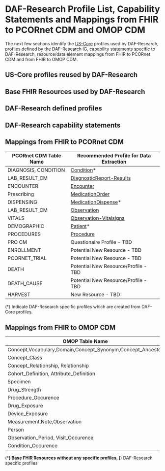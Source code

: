 # DAF-Research Profile List, Capability Statements and Mappings from FHIR to PCORnet CDM and OMOP CDM

The next few sections identify the [US-Core] profiles used by DAF-Research, profiles defined by the [DAF-Research] IG, capability statements specific to DAF-Research, resource/data element mappings from FHIR to PCORnet CDM and from FHIR to OMOP CDM.


## US-Core profiles reused by DAF-Research




## Base FHIR Resources used by DAF-Research 



## DAF-Research defined profiles



## DAF-Research capability statements



## Mappings from FHIR to PCORnet CDM 

|PCORnet CDM Table Name            |Recommended Profile for Data Extraction|
|----------------------------------|----------------------------------------|
|DIAGNOSIS, CONDITION|[Condition](daf-condition.html)*|
|LAB_RESULT_CM|[DiagnosticReport-Results](us-core-diagnosticreport.html)|
|ENCOUNTER|[Encounter](daf-encounter.html)|
|Prescribing|[MedicationOrder](us-core-medicationorder.html)|
|DISPENSING|[MedicationDispense](daf-medicationdispense.html)*|
|LAB_RESULT_CM|[Observation](us-core-resultobs.html)|
|VITALS|[Observation-Vitalsigns](us-core-vitalsigns.html)|
|DEMOGRAPHIC|[Patient](daf-patient.html)*|
|PROCEDURES|[Procedure](us-core-procedure.html)|
|PRO CM|Questionaire Profile - TBD|
|ENROLLMENT|Potential New Resource - TBD|
|PCORNET_TRIAL|Potential New Resource - TBD|
|DEATH|Potential New Resource/Profile - TBD|
|DEATH_CAUSE|Potential New Resource/Profile - TBD|
|HARVEST|New Resource - TBD|


(*) Indicate DAF-Research specific profiles which are created from DAF-Core profiles.


## Mappings from FHIR to OMOP CDM

|OMOP Table Name            |Recommended Profile for Data Extraction|
|----------------------------------|----------------------------------------|
|Concept,Vocabulary,Domain,Concept_Synonym,Concept_Ancestor|ValueSet **|
|Concept_Class|Concept **|
|Concept_Relationship, Relationship|ConceptMap **|
|Cohort_Definition, Attribute_Definition|Group **|
|Specimen|Specimen **|
|Drug_Strength|[Medication](us-core-medication.html)|
|Procedure_Occurence|[Procedure](us-core-procedure.html)|
|Drug_Exposure|[MedicationOrder](us-core-medicationorder.html),[MedicationStatement](us-core-medicationstatement.html),[Immunization](us-core-immunization.html)|
|Device_Exposure|[Procedure](us-core-procedure.html),[Device](us-core-device.html)|
|Measurement,Note,Observation|[Observation](us-core-resultobs.html)|
|Person|[Patient](daf-patient.html)*|
|Observation_Period, Visit_Occurence|[Encounter](daf-encounter.html)|
|Condition_Occurence|[Condition](daf-condition.html)*|


(***) Base FHIR Resources without any specific profiles, (**) DAF-Research specific profiles



[DAF-Core]: daf-core.html
[US-Core]: us-core.html
[DAF-Research]: daf-research.html
[DAF-Research-intro]: daf-research-intro.html
[C1, C2, C3, C4]: daf-research-intro.html
[Data Source Conformance]: capabilitystatement-daf-datasource.html
[Data Mart Conformance]: capabilitystatement-daf-datamart.html
[Research Query Composer Conformance]: capabilitystatement-daf-datasource.html
[Research Query Responder Conformance]: capabilitystatement-daf-datasource.html
[DAF-Task]: daf-task.html
[DAF-Provenance]: daf-provenance.html
[DAF-OperationDefinition]: daf-operationdefinition.html
[DAF-Conformance]: daf-conformance.html
[DAF-QueryResults]: daf-queryresults.html
[Office of the National Coordinator (ONC)]: http://www.healthit.gov/newsroom/about-onc 
[ONC]: http://www.healthit.gov/newsroom/about-onc
[Data Access Framework]: http://wiki.siframework.org/Data+Access+Framework+Homepage
[DAF]: http://wiki.siframework.org/Data+Access+Framework+Homepage
[PCORI]:  http://www.pcori.org
[PCORnet CDM]: http://pcornet.org/pcornet-common-data-model/
[OMOP CDM]: http://omop.org/CDM
[PCORnet]: http://www.pcornet.org/
[Argonaut]: http://argonautwiki.hl7.org/index.php?title=Main_Page* 

